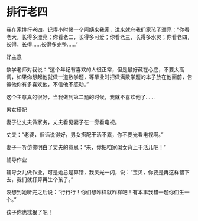 # 排行老四

我在家排行老四。记得小时候一个阿姨来我家，进来就夸我们家孩子漂亮：“你看老大，长得多漂亮；你看老二，长得多可爱；你看老三，长得多水灵；你看老四，长得，长得……长得多完整……” 

好主意 

数学老师对我说：“这个年纪有喜欢的人很正常，但是最好藏在心底，不要太高调，如果你想起他就做一道数学题，等毕业时把做满数学题的本子放在他面前，告诉他你有多喜欢他，不信他不感动。” 

这个主意真的很好，当我做到第二题的时候，我就不喜欢他了…… 

男女搭配 

妻子让丈夫做家务，丈夫看见妻子在一旁看电视。 

丈夫：“老婆，俗话说得好，男女搭配干活不累，你不要光看电视啊。” 

妻子一听仿佛明白了丈夫的意思：“来，你把咱家闺女背上干活儿吧！” 

辅导作业 

辅导女儿做作业，可是她总是算错，我灵光一闪，说：“宝贝，你要是再这样错下去，我们就打算再生个孩子。” 

没想到她听完之后说：“行行行！你们想咋样就咋样吧！有本事我错一题你们生一个。” 

孩子你也忒狠了吧！